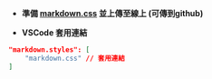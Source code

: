 - **準備 [markdown.css](./doc/markdown.css) 並上傳至線上 (可傳到github)**

- **VSCode 套用連結**

```json
"markdown.styles": [
    "markdown.css" // 套用連結
]
```